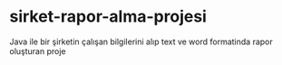 # sirket-rapor-alma-projesi
Java ile bir şirketin çalışan bilgilerini alıp text ve word formatinda rapor oluşturan proje
